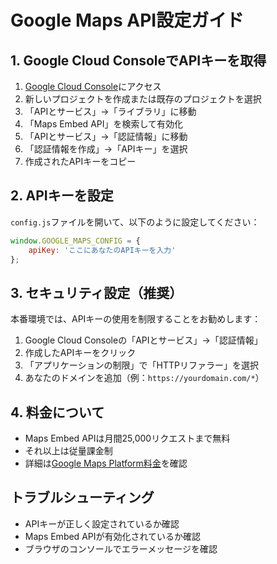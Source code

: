 # Google Maps API設定ガイド

## 1. Google Cloud ConsoleでAPIキーを取得

1. [Google Cloud Console](https://console.cloud.google.com/)にアクセス
2. 新しいプロジェクトを作成または既存のプロジェクトを選択
3. 「APIとサービス」→「ライブラリ」に移動
4. 「Maps Embed API」を検索して有効化
5. 「APIとサービス」→「認証情報」に移動
6. 「認証情報を作成」→「APIキー」を選択
7. 作成されたAPIキーをコピー

## 2. APIキーを設定

`config.js`ファイルを開いて、以下のように設定してください：

```javascript
window.GOOGLE_MAPS_CONFIG = {
    apiKey: 'ここにあなたのAPIキーを入力'
};
```

## 3. セキュリティ設定（推奨）

本番環境では、APIキーの使用を制限することをお勧めします：

1. Google Cloud Consoleの「APIとサービス」→「認証情報」
2. 作成したAPIキーをクリック
3. 「アプリケーションの制限」で「HTTPリファラー」を選択
4. あなたのドメインを追加（例：`https://yourdomain.com/*`）

## 4. 料金について

- Maps Embed APIは月間25,000リクエストまで無料
- それ以上は従量課金制
- 詳細は[Google Maps Platform料金](https://cloud.google.com/maps-platform/pricing)を確認

## トラブルシューティング

- APIキーが正しく設定されているか確認
- Maps Embed APIが有効化されているか確認
- ブラウザのコンソールでエラーメッセージを確認
